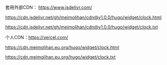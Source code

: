 套用外部CDN： https://www.jsdelivr.com/

https://cdn.jsdelivr.net/gh/meimolihan/cdn@v1.0.0/hugo/widget/clock.html

https://cdn.jsdelivr.net/gh/meimolihan/cdn@v1.0.0/hugo/widget/clock.txt

个人CDN：https://vercel.com/

https://cdn.meimolihan.eu.org/hugo/widget/clock.html

https://cdn.meimolihan.eu.org/hugo/widget/clock.txt
